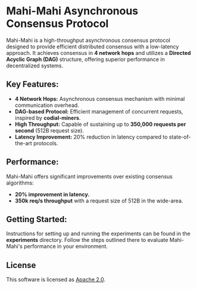 # Mahi-Mahi Asynchronous Consensus Protocol

Mahi-Mahi is a high-throughput asynchronous consensus protocol designed to provide efficient distributed consensus
with a low-latency approach. It achieves consensus in **4 network hops** and utilizes a **Directed Acyclic Graph (DAG)** structure,
offering superior performance in decentralized systems.

## Key Features:
- **4 Network Hops:** Asynchronous consensus mechanism with minimal communication overhead.
- **DAG-based Protocol:** Efficient management of concurrent requests, inspired by **codial-miners**.
- **High Throughput:** Capable of sustaining up to **350,000 requests per second** (512B request size).
- **Latency Improvement:** 20% reduction in latency compared to state-of-the-art protocols.

## Performance:
Mahi-Mahi offers significant improvements over existing consensus algorithms:
- **20% improvement in latency.**
- **350k req/s throughput** with a request size of 512B in the wide-area.

## Getting Started:
Instructions for setting up and running the experiments can be found in the **experiments** directory.
Follow the steps outlined there to evaluate Mahi-Mahi's performance in your environment.

## License

This software is licensed as [Apache 2.0](LICENSE).
